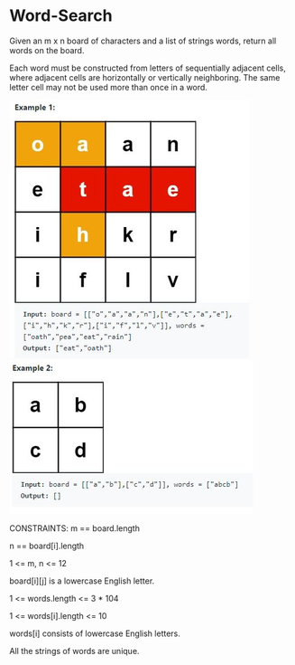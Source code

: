 # Word-Search
Given an m x n board of characters and a list of strings words, return all words on the board.

Each word must be constructed from letters of sequentially adjacent cells, where adjacent cells are horizontally or vertically neighboring. The same letter cell may not be used more than once in a word.

![alt-text](https://github.com/isha-np/Word-Search/blob/main/word_search1.JPG)
![alt-text](https://github.com/isha-np/Word-Search/blob/main/word_search2.JPG)

CONSTRAINTS:
m == board.length

n == board[i].length

1 <= m, n <= 12

board[i][j] is a lowercase English letter.

1 <= words.length <= 3 * 104

1 <= words[i].length <= 10

words[i] consists of lowercase English letters.

All the strings of words are unique.
